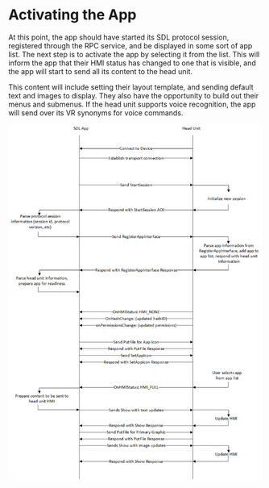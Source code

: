 # Activating the App

At this point, the app should have started its SDL protocol session, registered through the RPC service, and be displayed in some sort of app list. The next step is to activate the app by selecting it from the list. This will inform the app that their HMI status has changed to one that is visible, and the app will start to send all its content to the head unit. 

This content will include setting their layout template, and sending default text and images to display. They also have the opportunity to build out their menus and submenus. If the head unit supports voice recognition, the app will send over its VR synonyms for voice commands. 

![Step 4: Registering an app](assets/overall.png) 
